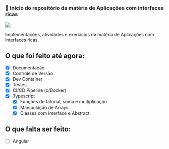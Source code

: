 ### :rocket: Início do repositório da matéria de Aplicações com interfaces ricas

![](https://img.shields.io/badge/Angular-DD0031?style=for-the-badge&logo=angular&logoColor=white)

Implementações, atividades e exercícios da matéria de Aplicações com interfaces ricas.

## O que foi feito até agora:

- [X] Documentação
- [X] Controle de Versão
- [X] Dev Container
- [X] Testes
- [X] CI/CD Pipeline (c/Docker)
- [X] Typescript
    - [X] Funções de fatorial, soma e multiplicação
    - [X] Manipulação de Arrays
    - [X] Classes com Interface e Abstract

## O que falta ser feito:

- [ ] Angular

 
